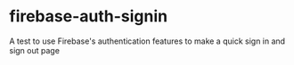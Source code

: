 # firebase-auth-signin
A test to use Firebase's authentication features to make a quick sign in and sign out page
